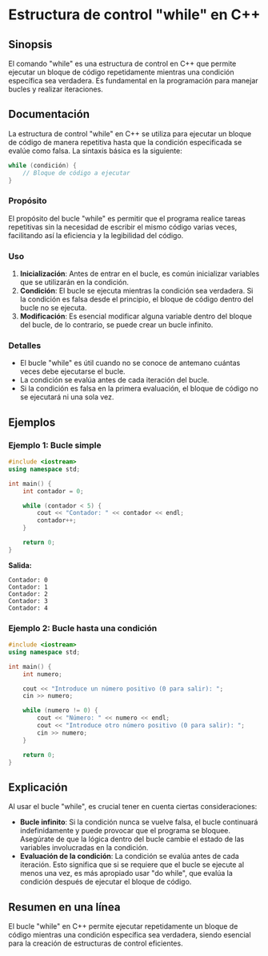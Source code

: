 <!--
Meta Description: # Estructura de control "while" en C++ ## Sinopsis El comando "while" es una estructura de control en C++ que permite ejecutar un bloque de código rep...
Meta Keywords: bucle, condición, while, contador, que
-->

# Estructura de control "while" en C++

## Sinopsis
El comando "while" es una estructura de control en C++ que permite ejecutar un bloque de código repetidamente mientras una condición específica sea verdadera. Es fundamental en la programación para manejar bucles y realizar iteraciones.

## Documentación
La estructura de control "while" en C++ se utiliza para ejecutar un bloque de código de manera repetitiva hasta que la condición especificada se evalúe como falsa. La sintaxis básica es la siguiente:

```cpp
while (condición) {
    // Bloque de código a ejecutar
}
```

### Propósito
El propósito del bucle "while" es permitir que el programa realice tareas repetitivas sin la necesidad de escribir el mismo código varias veces, facilitando así la eficiencia y la legibilidad del código.

### Uso
1. **Inicialización**: Antes de entrar en el bucle, es común inicializar variables que se utilizarán en la condición.
2. **Condición**: El bucle se ejecuta mientras la condición sea verdadera. Si la condición es falsa desde el principio, el bloque de código dentro del bucle no se ejecuta.
3. **Modificación**: Es esencial modificar alguna variable dentro del bloque del bucle, de lo contrario, se puede crear un bucle infinito.

### Detalles
- El bucle "while" es útil cuando no se conoce de antemano cuántas veces debe ejecutarse el bucle.
- La condición se evalúa antes de cada iteración del bucle.
- Si la condición es falsa en la primera evaluación, el bloque de código no se ejecutará ni una sola vez.

## Ejemplos
### Ejemplo 1: Bucle simple
```cpp
#include <iostream>
using namespace std;

int main() {
    int contador = 0;

    while (contador < 5) {
        cout << "Contador: " << contador << endl;
        contador++;
    }

    return 0;
}
```
**Salida:**
```
Contador: 0
Contador: 1
Contador: 2
Contador: 3
Contador: 4
```

### Ejemplo 2: Bucle hasta una condición
```cpp
#include <iostream>
using namespace std;

int main() {
    int numero;

    cout << "Introduce un número positivo (0 para salir): ";
    cin >> numero;

    while (numero != 0) {
        cout << "Número: " << numero << endl;
        cout << "Introduce otro número positivo (0 para salir): ";
        cin >> numero;
    }

    return 0;
}
```

## Explicación
Al usar el bucle "while", es crucial tener en cuenta ciertas consideraciones:
- **Bucle infinito**: Si la condición nunca se vuelve falsa, el bucle continuará indefinidamente y puede provocar que el programa se bloquee. Asegúrate de que la lógica dentro del bucle cambie el estado de las variables involucradas en la condición.
- **Evaluación de la condición**: La condición se evalúa antes de cada iteración. Esto significa que si se requiere que el bucle se ejecute al menos una vez, es más apropiado usar "do while", que evalúa la condición después de ejecutar el bloque de código.

## Resumen en una línea
El bucle "while" en C++ permite ejecutar repetidamente un bloque de código mientras una condición específica sea verdadera, siendo esencial para la creación de estructuras de control eficientes.